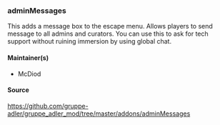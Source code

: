 ### adminMessages
This adds a message box to the escape menu. Allows players to send message to all admins and curators. You can use this to ask for tech support without ruining immersion by using global chat.

#### Maintainer(s)
* McDiod

#### Source
https://github.com/gruppe-adler/gruppe_adler_mod/tree/master/addons/adminMessages
